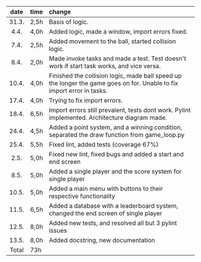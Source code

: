 | date  | time  | change  |
| :----:|:----- | :-----|
| 31.3. | 2,5h  | Basis of logic.|
| 4.4.  | 4,0h  | Added logic, made a window, import errors fixed.|
| 7.4.  | 2,5h  | Added movement to the ball, started collision logic.|
| 8.4.  | 2,0h  | Made invoke tasks and made a test. Test doesn't work if start task works, and vice versa.|
| 10.4. | 4,0h  | Finished the collision logic, made ball speed up the longer the game goes on for. Unable to fix import error in tasks.|
| 17.4. | 4,0h  | Trying to fix import errors.|
| 18.4. | 6,5h  | Import errors still prevalent, tests dont work. Pylint implemented. Architecture diagram made.
| 24.4. | 4,5h  | Added a point system, and a winning condition, separated the draw function from game_loop.py|
| 25.4. | 5,5h  | Fixed lint, added tests (coverage 67%) |
| 2.5.  | 5,0h  | Fixed new lint, fixed bugs and added a start and end screen |
| 8.5.  | 5,0h  | Added a single player and the score system for single player |
| 10.5. | 5,0h  | Added a main menu with buttons to their respective functionality |
| 11.5. | 6,5h  | Added a database with a leaderboard system, changed the end screen of single player |
| 12.5. | 8,0h  | Added new tests, and resolved all but 3 pylint issues |
| 13.5. | 8,0h  | Added docstring, new documentation |
| Total | 73h   | 
